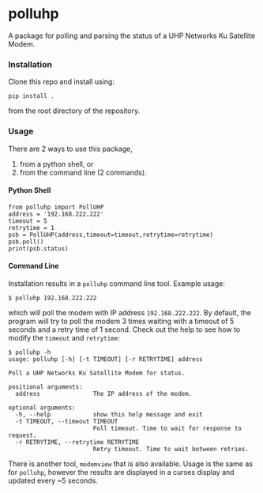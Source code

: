 # polluhp #
A package for polling and parsing the status of a UHP Networks Ku Satellite Modem.

### Installation ###

Clone this repo and install using:

    pip install .

from the root directory of the repository.

### Usage ###

There are 2 ways to use this package,
1) from a python shell, or
2) from the command line (2 commands).

#### Python Shell ####

    from polluhp import PollUHP
    address = '192.168.222.222'
    timeout = 5
    retrytime = 1
    psb = PollUHP(address,timeout=timeout,retrytime=retrytime)
    psb.poll()
    print(psb.status)

#### Command Line ####
Installation results in a `polluhp` command line tool. Example usage:

    $ polluhp 192.168.222.222

which will poll the modem with IP address `192.168.222.222`. By default, the
program will try to poll the modem 3 times waiting with a timeout of 5
seconds and a retry time of 1 second. Check out the help to see how to
modify the `timeout` and `retrytime`:

    $ polluhp -h
    usage: polluhp [-h] [-t TIMEOUT] [-r RETRYTIME] address
    
    Poll a UHP Networks Ku Satellite Modem for status.
    
    positional arguments:
      address               The IP address of the modem.
    
    optional arguments:
      -h, --help            show this help message and exit
      -t TIMEOUT, --timeout TIMEOUT
                            Poll timeout. Time to wait for response to request.
      -r RETRYTIME, --retrytime RETRYTIME
                            Retry timeout. Time to wait between retries.


There is another tool, `modemview` that is also available. Usage is the same
as for `polluhp`, however the results are displayed in a curses display
and updated every ~5 seconds.
